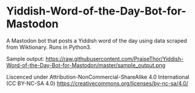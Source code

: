 # Yiddish-Word-of-the-Day-Bot-for-Mastodon
A Mastodon bot that posts a Yiddish word of the day using data scraped from Wiktionary. Runs in Python3.

Sample output:
https://raw.githubusercontent.com/PraiseThor/Yiddish-Word-of-the-Day-Bot-for-Mastodon/master/sample_output.png

Liscenced under Attribution-NonCommercial-ShareAlike 4.0 International (CC BY-NC-SA 4.0) 
https://creativecommons.org/licenses/by-nc-sa/4.0/
